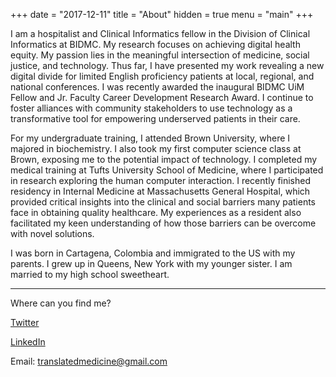 +++
date = "2017-12-11"
title = "About"
hidden = true
menu = "main"
+++

I am a hospitalist and Clinical Informatics fellow in the Division of Clinical Informatics at BIDMC. My research focuses on achieving digital health equity. My passion lies in the meaningful intersection of medicine, social justice, and technology. Thus far, I have presented my work revealing a new digital divide for limited English proficiency patients at local, regional, and national conferences. I was recently awarded the inaugural BIDMC UiM Fellow and Jr. Faculty Career Development Research Award. I continue to foster alliances with community stakeholders to use technology as a transformative tool for empowering underserved patients in their care.

For my undergraduate training, I attended Brown University, where I majored in biochemistry. I also took my first computer science class at Brown, exposing me to the potential impact of technology. I completed my medical training at Tufts University School of Medicine, where I participated in research exploring the human computer interaction. I recently finished residency in Internal Medicine at Massachusetts General Hospital, which provided critical insights into the clinical and social barriers many patients face in obtaining quality healthcare. My experiences as a resident also facilitated my keen understanding of how those barriers can be overcome with novel solutions.

I was born in Cartagena, Colombia and immigrated to the US with my parents. I grew up in Queens, New York with my younger sister. I am married to my high school sweetheart.

***

Where can you find me?

[Twitter](https://twitter.com/translatedmed)

[LinkedIn](https://www.linkedin.com/in/jorgearodriguezmd/)

Email: translatedmedicine@gmail.com
